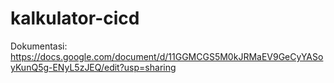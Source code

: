 # kalkulator-cicd

Dokumentasi: https://docs.google.com/document/d/11GGMCGS5M0kJRMaEV9GeCyYASoyKunQ5g-ENyL5zJEQ/edit?usp=sharing
